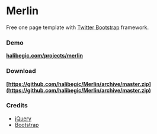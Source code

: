 Merlin
======
Free one page template with [Twitter Bootstrap](http://getbootstrap.com/) framework.

### Demo

**[halibegic.com/projects/merlin](halibegic.com/projects/merlin)**

### Download

**[https://github.com/halibegic/Merlin/archive/master.zip](https://github.com/halibegic/Merlin/archive/master.zip)**


### Credits
 * [jQuery](http://jquery.com/)
 * [Bootstrap](http://getbootstrap.com/)
